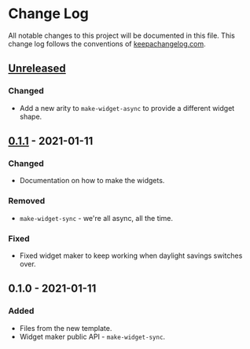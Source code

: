 # Change Log
All notable changes to this project will be documented in this file. This change log follows the conventions of [keepachangelog.com](http://keepachangelog.com/).

## [Unreleased]
### Changed
- Add a new arity to `make-widget-async` to provide a different widget shape.

## [0.1.1] - 2021-01-11
### Changed
- Documentation on how to make the widgets.

### Removed
- `make-widget-sync` - we're all async, all the time.

### Fixed
- Fixed widget maker to keep working when daylight savings switches over.

## 0.1.0 - 2021-01-11
### Added
- Files from the new template.
- Widget maker public API - `make-widget-sync`.

[Unreleased]: https://github.com/your-name/hoard/compare/0.1.1...HEAD
[0.1.1]: https://github.com/your-name/hoard/compare/0.1.0...0.1.1
